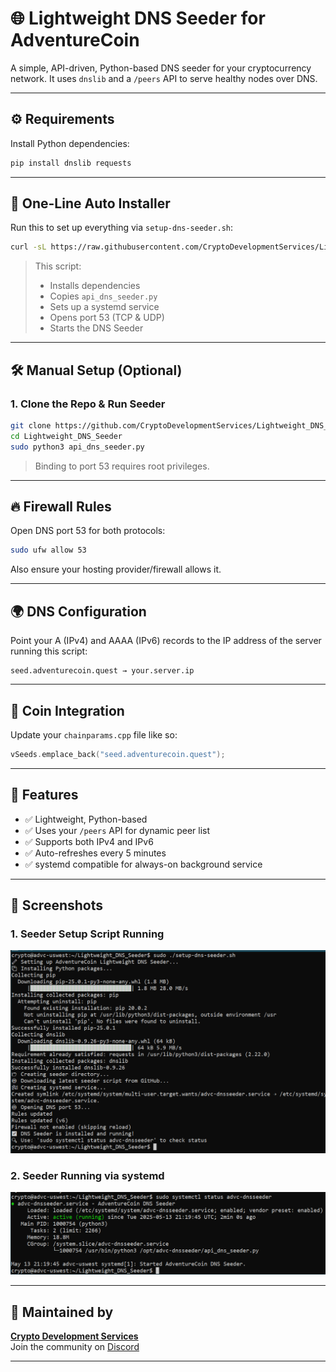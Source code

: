 # 🌐 Lightweight DNS Seeder for AdventureCoin

A simple, API-driven, Python-based DNS seeder for your cryptocurrency network. It uses `dnslib` and a `/peers` API to serve healthy nodes over DNS.

---

## ⚙️ Requirements

Install Python dependencies:

```bash
pip install dnslib requests
```

---

## 🚀 One-Line Auto Installer

Run this to set up everything via `setup-dns-seeder.sh`:

```bash
curl -sL https://raw.githubusercontent.com/CryptoDevelopmentServices/Lightweight_DNS_Seeder/main/setup-dns-seeder.sh | sudo bash
```

> This script:
> - Installs dependencies
> - Copies `api_dns_seeder.py`
> - Sets up a systemd service
> - Opens port 53 (TCP & UDP)
> - Starts the DNS Seeder

---

## 🛠️ Manual Setup (Optional)

### 1. Clone the Repo & Run Seeder

```bash
git clone https://github.com/CryptoDevelopmentServices/Lightweight_DNS_Seeder.git
cd Lightweight_DNS_Seeder
sudo python3 api_dns_seeder.py
```

> Binding to port 53 requires root privileges.

---

## 🔥 Firewall Rules

Open DNS port 53 for both protocols:

```bash
sudo ufw allow 53
```

Also ensure your hosting provider/firewall allows it.

---

## 🌍 DNS Configuration

Point your A (IPv4) and AAAA (IPv6) records to the IP address of the server running this script:

```
seed.adventurecoin.quest → your.server.ip
```

---

## 🧩 Coin Integration

Update your `chainparams.cpp` file like so:

```cpp
vSeeds.emplace_back("seed.adventurecoin.quest");
```

---

## 📌 Features

- ✅ Lightweight, Python-based
- ✅ Uses your `/peers` API for dynamic peer list
- ✅ Supports both IPv4 and IPv6
- ✅ Auto-refreshes every 5 minutes
- ✅ systemd compatible for always-on background service

---

## 📸 Screenshots

### 1. Seeder Setup Script Running
![Seeder Setup](screenshots/ss1.jpg)

### 2. Seeder Running via systemd
![Seeder Running](screenshots/ss2.jpg)

---

## 🤝 Maintained by

**[Crypto Development Services](https://github.com/CryptoDevelopmentServices)**  
Join the community on [Discord](https://discord.gg/vrvfhQ4FRa)

---
